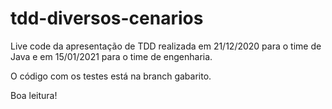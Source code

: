 # tdd-diversos-cenarios
Live code da apresentação de TDD realizada em 21/12/2020 para o time de Java e em 15/01/2021 para o time de engenharia.

O código com os testes está na branch gabarito.

Boa leitura!

